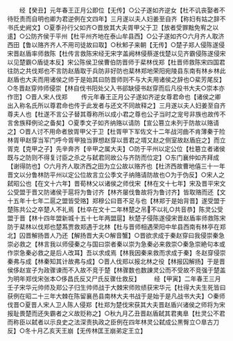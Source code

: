 <!-- { "loadSidebar": true } -->
　　经【癸丑】元年春王正月公即位【无传】○公子遂如齐逆女【杜不讥丧娶者不待贬责而自明也卿为君逆例在文四年】三月遂以夫人妇姜至自齐【称妇有姑之辞不书氏史阙文】○夏季孙行父如齐○晋放其大夫胥甲父于卫【放者受罪黜免宥之以逺】○公防齐侯于平州【杜平州齐地在泰山牟县西】○公子遂如齐○六月齐人取济西田【鲁以赂齐齐人不用司徒故曰取】○秋邾子来朝【无传】○楚子郑人侵陈遂侵宋晋赵盾率师救陈【杜传言救陈宋经无宋字盖阙林侵蔡遂伐楚以见齐霸侵陈遂侵宋以见楚霸○盾徒本反】宋公陈侯卫侯曹伯防晋师于棐林伐郑【杜晋师救陈宋四国君往防之共伐郑也不言防赵盾取于兵防非好防也棐林郑地荣阳宛陵县东南有林乡林此赵盾也大夫而用诸侯之师于是始其曰防晋师则不与大夫用诸侯之辞也○棐芳尾反】○冬晋赵穿帅师侵崇【林自伐书阳处父入书郤缺侵书赵穿而后凡役书大夫○崇本亦作崈】○晋人宋人伐郑
　　传元年春王正月公子遂如齐逆女尊君命也【诸侯之卿出入称名氏所以尊君命也传于此发者与还文不同故释之】三月遂以夫人妇姜至自齐尊夫人也【杜遂不言公子替其尊称所以成小君之尊也公子当时之宠号非族也故传不言舍族释例论之备矣】○夏季文子如齐纳赂以请防【宣公篡立未列于防故以赂请之】○晋人讨不用命者放胥甲父于卫【杜胥甲下军佐文十二年战河曲不肯薄秦于险林胥甲赵穿当军门呼今胥甲独当罪想赵穿以晋君之壻又赵之侧室故赵盾庇之】而立胥克【克甲之子】先辛奔齐【辛甲之属大夫】○防于平州以定公位【杜簒立者诸侯既与之防则不得复讨臣之杀之与弑君同故公与齐防而位定】○东门襄仲如齐拜成【谢得防也】○六月齐人取济西之田为立公故以赂齐也【杜济西故曹地僖三十一年晋文以分鲁林防平州以定公位故言立公季文子纳赂请防故也○为于伪反】○宋人之弑昭公也【在文十六年】晋荀林父以诸侯之师伐宋【林在文十七年】宋及晋平宋文公受盟于晋又防诸侯于扈将为鲁讨齐【林齐屡伐鲁故将为鲁讨齐】皆取赂而还【文十五年十七年二扈之盟皆受赂】郑穆公曰晋不足与也【林郑于是始背晋】遂受盟于楚陈共公之卒楚人不礼焉【杜卒在文十二年林楚之吊不以礼○共音恭】陈灵公受盟于晋【林十四年盟新城十五十七年两盟扈】秋楚子侵陈遂侵宋晋赵盾率师救陈宋防于棐林以伐郑也楚蒍贾救郑遇于北林【杜与晋师相遇荣阳中牟县西南有林亭在郑北】囚晋解扬晋人乃还【解扬晋大夫○解音蟹】○晋欲求成于秦赵穿曰我侵崇秦急崇必救之【林言我以师侵秦之与国曰崇者秦以崇为急秦必来救崇○秦急崇絶句本或作崇急秦必救之是后人改耳】吾以求成焉【林我因秦来救而求成于秦】冬赵穿侵崇秦弗与成【林秦知其计故弗与成】○晋人伐郑以报北林之役【林报囚解扬】于是晋侯侈赵宣子为政骤谏而不入故不竞于楚【林骤数也数諌灵公而不受故不竞强于楚盖为明年郑伐宋张本○侈昌氏反又尸氏反骤仕救反】
　　经【甲寅】二年春王三月壬子宋华元帅师及郑公子归生帅师战于大棘宋师败绩获宋华元【杜得大夫生死皆曰获例在昭二十三年大棘在陈留襄邑县南林大夫书战于是始于是凡战书大夫】○秦师伐晋○夏晋人宋人卫人陈人侵郑【杜郑为楚伐宋获其大夫晋赵盾兴诸侯之师将为宋报耻畏楚而还失霸者之义故贬称之】○秋九月乙丑晋赵盾弑其君夷臯【杜灵公不君而称臣以弑者以示良史之法深责执政之臣例在四年林灵公弑成公黒臀立○臯古刀反】○冬十月乙亥天王崩【无传林匡王崩弟定王立】
